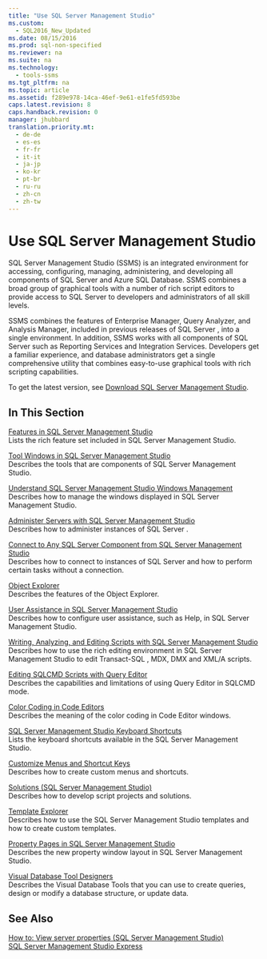 ```yaml
---
title: "Use SQL Server Management Studio"
ms.custom: 
  - SQL2016_New_Updated
ms.date: 08/15/2016
ms.prod: sql-non-specified
ms.reviewer: na
ms.suite: na
ms.technology: 
  - tools-ssms
ms.tgt_pltfrm: na
ms.topic: article
ms.assetid: f289e978-14ca-46ef-9e61-e1fe5fd593be
caps.latest.revision: 8
caps.handback.revision: 0
manager: jhubbard
translation.priority.mt: 
  - de-de
  - es-es
  - fr-fr
  - it-it
  - ja-jp
  - ko-kr
  - pt-br
  - ru-ru
  - zh-cn
  - zh-tw
---
```

# Use SQL Server Management Studio
SQL Server Management Studio (SSMS) is an integrated environment for accessing, configuring, managing, administering, and developing all components of  SQL Server  and Azure SQL Database. SSMS combines a broad group of graphical tools with a number of rich script editors to provide access to  SQL Server  to developers and administrators of all skill levels.  
  
SSMS combines the features of Enterprise Manager, Query Analyzer, and Analysis Manager, included in previous releases of  SQL Server , into a single environment. In addition, SSMS works with all components of  SQL Server  such as Reporting Services and Integration Services. Developers get a familiar experience, and database administrators get a single comprehensive utility that combines easy-to-use graphical tools with rich scripting capabilities.  
  
To get the latest version, see [Download SQL Server Management Studio](https://msdn.microsoft.com/library/mt238290.aspx).  
  
## In This Section  
[Features in SQL Server Management Studio](../content/Features-in-SQL-Server-Management-Studio.md)  
Lists the rich feature set included in SQL Server Management Studio.  
  
[Tool Windows in SQL Server Management Studio](../content/Tool-Windows-in-SQL-Server-Management-Studio.md)  
Describes the tools that are components of SQL Server Management Studio.  
  
[Understand SQL Server Management Studio Windows Management](../content/Understand-SQL-Server-Management-Studio-Windows-Management.md)  
Describes how to manage the windows displayed in SQL Server Management Studio.  
  
[Administer Servers with SQL Server Management Studio](../content/Administer-Servers-with-SQL-Server-Management-Studio.md)  
Describes how to administer instances of  SQL Server .  
  
[Connect to Any SQL Server Component from SQL Server Management Studio](../content/Connect-to-Any-SQL-Server-Component-from-SQL-Server-Management-Studio.md)  
Describes how to connect to instances of  SQL Server  and how to perform certain tasks without a connection.  
  
[Object Explorer](../content/Object-Explorer.md)  
Describes the features of the Object Explorer.  
  
[User Assistance in SQL Server Management Studio](../content/User-Assistance-in-SQL-Server-Management-Studio.md)  
Describes how to configure user assistance, such as Help, in SQL Server Management Studio.  
  
[Writing, Analyzing, and Editing Scripts with SQL Server Management Studio](assetId:///062051e4-4b77-4969-98ae-d2547c24ce3e)  
Describes how to use the rich editing environment in SQL Server Management Studio to edit  Transact\-SQL , MDX, DMX and XML/A scripts.  
  
[Editing SQLCMD Scripts with Query Editor](assetId:///f77b866d-c330-47c9-9e74-0b8d8dff4b31)  
Describes the capabilities and limitations of using Query Editor in SQLCMD mode.  
  
[Color Coding in Code Editors](assetId:///802882dc-c997-4e3f-8a01-994bb43169ae)  
Describes the meaning of the color coding in Code Editor windows.  
  
[SQL Server Management Studio Keyboard Shortcuts](assetId:///98baaac4-0727-4ce4-8bfe-c63793ae69b8)  
Lists the keyboard shortcuts available in the SQL Server Management Studio.  
  
[Customize Menus and Shortcut Keys](../content/Customize-Menus-and-Shortcut-Keys.md)  
Describes how to create custom menus and shortcuts.  
  
[Solutions &#40;SQL Server Management Studio&#41;](../content/Solutions--SQL-Server-Management-Studio-.md)  
Describes how to develop script projects and solutions.  
  
[Template Explorer](../content/Template-Explorer.md)  
Describes how to use the SQL Server Management Studio templates and how to create custom templates.  
  
[Property Pages in SQL Server Management Studio](../content/Property-Pages-in-SQL-Server-Management-Studio.md)  
Describes the new property window layout in SQL Server Management Studio.  
  
[Visual Database Tool Designers](../content/Visual-Database-Tool-Designers.md)  
Describes the Visual Database Tools that you can use to create queries, design or modify a database structure, or update data.  
  
## See Also  
[How to: View server properties (SQL Server Management Studio)](assetId:///55f3ac04-5626-4ad2-96bd-a1f1b079659d)  
[SQL Server Management Studio Express](assetId:///1a7fb3e5-51c9-437f-a8b7-10f777c4d3b7)  
  
